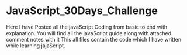 # JavaScript_30Days_Challenge
Here I have Posted all the javaScript Coding from basic to end with explanation.
You will find all the javaScript guide along with attached comment notes with it 
This all files contain the code which I have written while learning jajaScript.
